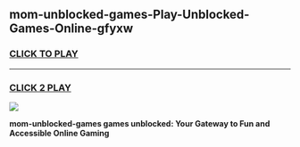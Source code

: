 
## mom-unblocked-games-Play-Unblocked-Games-Online-gfyxw
<h3>
<a href="https://premium76.site?title=mom-unblocked-games&ref=25A">CLICK TO PLAY</a></h3>
<hr>

<h3>
<a href="https://premium76.site?title=mom-unblocked-games&ref=25A">CLICK 2 PLAY</a>
  
</h3>

<a href="https://premium76.site?title=mom-unblocked-games&ref=25A"><img src="https://clearcache.store/games.png"></a>


**mom-unblocked-games games unblocked: Your Gateway to Fun and Accessible Online Gaming**

